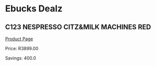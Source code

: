 
# Ebucks Dealz
## C123 NESPRESSO CITZ&MILK MACHINES RED
[Product Page](https://www.ebucks.com/web/shop/productSelected.do?prodId=1158921206&catId=704984897)

Price: R3899.00

Savings: 400.0


	
